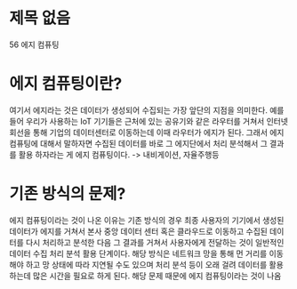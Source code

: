 # 제목 없음

56 에지 컴퓨팅

# 에지 컴퓨팅이란?

여기서 에지라는 것은 데이터가 생성되어 수집되는 가장 앞단의 지점을 의미한다. 예를 들어 우리가 사용하는 IoT 기기들은 근처에 있는 공유기와 같은 라우터를 거쳐서 인터넷 회선을 통해 기업의 데이터센터로 이동하는데 이때 라우터가 에지가 된다.
그래서 에지 컴퓨팅에 대해서 말하자면 수집된 데이터를 바로 그 에지단에서 처리 분석해서 그 결과를 활용 하자라는 게 에지 컴퓨팅이다.
-> 내비게이션, 자율주행등

# 기존 방식의 문제?

에지 컴퓨팅이라는 것이 나온 이유는 기존 방식의 경우 최종 사용자의 기기에서 생성된 데이터가 에지를 거쳐서 본사 중앙 데이터 센터 혹은 클라우드로 이동하고 수집된 데이터를 다시 처리하고 분석한 다음 그 결과를 거쳐서 사용자에게 전달하는 것이 일반적인 데이터 수집 처리 분석 활용 단계이다. 해당 방식은 네트워크 망을 통해 먼 거리를 이동해야 하고 망 상태에 따라 지연될 수도 있으며 처리 분석 등이 오래 걸려 데이터를 활용하는데 많은 시간을 필요로 하게 된다. 해당 문제 때문에 에지 컴퓨팅이라는 것이 나옴